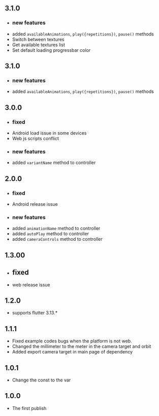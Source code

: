 ## 3.1.0

* ### new features
* added `availableAnimations`, `play({repetitions})`, `pause()` methods 
* Switch between textures
* Get available textures list
* Set default loading progressbar color

## 3.1.0

* ### new features
* added `availableAnimations`, `play({repetitions})`, `pause()` methods

## 3.0.0

* ### fixed
* Android load issue in some devices
* Web js scripts conflict
* ### new features
* added `variantName` method to controller

## 2.0.0

* ### fixed
* Android release issue
* ### new features
* added `animationName` method to controller
* added `autoPlay` method to controller
* added `cameraControls` method to controller

## 1.3.00

* ## fixed
* web release issue

## 1.2.0

* supports flutter 3.13.*

## 1.1.1

* Fixed example codes bugs when the platform is not web.
* Changed the millimeter to the meter in the camera target and orbit
* Added export camera target in main page of dependency

## 1.0.1

* Change the const to the var

## 1.0.0

* The first publish
